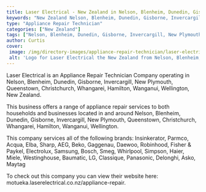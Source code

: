 ```yaml
---
title: Laser Electrical - New Zealand in Nelson, Blenheim, Dunedin, Gisborne, Invercargill, New Plymouth, Queenstown, Christchurch, Whangarei, Hamilton, Wanganui, Wellington
keywords: "New Zealand Nelson, Blenheim, Dunedin, Gisborne, Invercargill, New Plymouth, Queenstown, Christchurch, Whangarei, Hamilton, Wanganui, Wellington"
type: "Appliance Repair Technician"
categories: ["New Zealand"]
tags: ["Nelson, Blenheim, Dunedin, Gisborne, Invercargill, New Plymouth, Queenstown, Christchurch, Whangarei, Hamilton, Wanganui, Wellington"]
author: Curtis
cover: 
 image: /img/directory-images/appliance-repair-technician/laser-electrical.webp
 alt: 'Logo for Laser Electrical the New Zealand from Nelson, Blenheim, Dunedin, Gisborne, Invercargill, New Plymouth, Queenstown, Christchurch, Whangarei, Hamilton, Wanganui, Wellington'
---
```


Laser Electrical is an Appliance Repair Technician Company operating in Nelson, Blenheim, Dunedin, Gisborne, Invercargill, New Plymouth, Queenstown, Christchurch, Whangarei, Hamilton, Wanganui, Wellington, New Zealand.

This business offers a range of appliance repair services to both households and businesses located in and around Nelson, Blenheim, Dunedin, Gisborne, Invercargill, New Plymouth, Queenstown, Christchurch, Whangarei, Hamilton, Wanganui, Wellington.

This company services all of the following brands: Insinkerator, Parmco, Acqua, Elba, Sharp, AEG, Beko, Gaggenau, Daewoo, Robinhood, Fisher & Paykel, Electrolux, Samsung, Bosch, Smeg, Whirlpool, Simpson, Haier, Miele, Westinghouse, Baumatic, LG, Classique, Panasonic, Delonghi, Asko, Maytag

To check out this company you can view their website here: motueka.laserelectrical.co.nz/appliance-repair.
